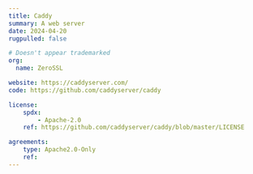 ```yaml
---
title: Caddy
summary: A web server
date: 2024-04-20
rugpulled: false

# Doesn't appear trademarked
org:
  name: ZeroSSL

website: https://caddyserver.com/
code: https://github.com/caddyserver/caddy

license:
    spdx:
        - Apache-2.0
    ref: https://github.com/caddyserver/caddy/blob/master/LICENSE

agreements:
    type: Apache2.0-Only
    ref:
---
```

